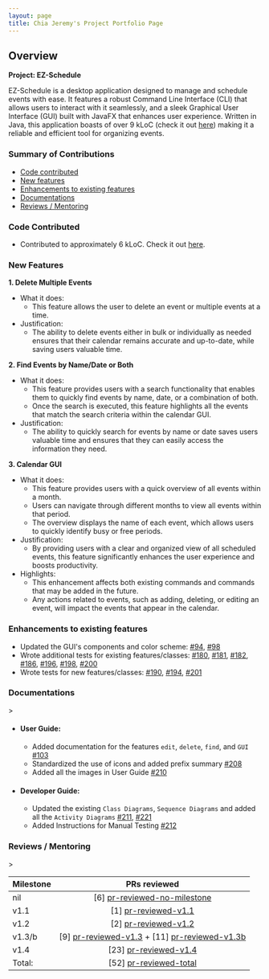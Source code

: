 ```yaml
---
layout: page
title: Chia Jeremy's Project Portfolio Page
---
```


## Overview

**Project: EZ-Schedule**

EZ-Schedule is a desktop application designed to manage and schedule events with ease.
It features a robust Command Line Interface (CLI) that allows users to interact with it seamlessly,
and a sleek Graphical User Interface (GUI) built with JavaFX that enhances user experience.
Written in Java, this application boasts of over 9 kLoC
(check it out [here](https://nus-cs2103-ay2223s2.github.io/tp-dashboard/?search=w17-3&breakdown=true))
making it a reliable and efficient tool for organizing events.

<h3 id="summary-of-contributions">Summary of Contributions</h3>

* [Code contributed](#code-contributed)
* [New features](#new-features)
* [Enhancements to existing features](#enhancements-to-existing-features)
* [Documentations](#documentations)
* [Reviews / Mentoring](#reviews-mentoring)

<h3 id="code-contributed">Code Contributed</h3>

* Contributed to approximately 6 kLoC. Check it
  out [here](https://nus-cs2103-ay2223s2.github.io/tp-dashboard/?search=jrmckh&breakdown=true).

<div style="page-break-after: always;"></div>

<h3 id="new-features">New Features</h3>
  
**1. Delete Multiple Events**  
- What it does:
    - This feature allows the user to delete an event or multiple events at a time.
- Justification:
    - The ability to delete events either in bulk or individually as needed ensures that their calendar remains accurate
      and up-to-date, while saving users valuable time.

**2. Find Events by Name/Date or Both**
- What it does:
    - This feature provides users with a search functionality that enables them to quickly find events by name, date, or
      a combination of both.
    - Once the search is executed, this feature highlights all the events that match the search criteria within the
      calendar GUI.
- Justification:
    - The ability to quickly search for events by name or date saves users valuable time and ensures that they can
      easily access the information they need.

**3. Calendar GUI**
- What it does:
    - This feature provides users with a quick overview of all events within a month.
    - Users can navigate through different months to view all events within that period.
    - The overview displays the name of each event, which allows users to quickly identify busy or free periods.
- Justification:
    - By providing users with a clear and organized view of all scheduled events, this feature significantly enhances
      the user experience and boosts productivity.
- Highlights:
    - This enhancement affects both existing commands and commands that may be added in the future.
    - Any actions related to events, such as adding, deleting, or editing an event, will impact the events that appear
      in the calendar.

<div style="page-break-after: always;"></div>

<h3 id="enhancements-to-existing-features">Enhancements to existing features</h3>

- Updated the GUI's components and color scheme:
  [#94](https://github.com/AY2223S2-CS2103-W17-3/tp/pull/94),
  [#98](https://github.com/AY2223S2-CS2103-W17-3/tp/pull/98)
- Wrote additional tests for existing features/classes:
  [#180](https://github.com/AY2223S2-CS2103-W17-3/tp/pull/180),
  [#181](https://github.com/AY2223S2-CS2103-W17-3/tp/pull/181),
  [#182](https://github.com/AY2223S2-CS2103-W17-3/tp/pull/182),
  [#186](https://github.com/AY2223S2-CS2103-W17-3/tp/pull/186),
  [#196](https://github.com/AY2223S2-CS2103-W17-3/tp/pull/196),
  [#198](https://github.com/AY2223S2-CS2103-W17-3/tp/pull/198),
  [#200](https://github.com/AY2223S2-CS2103-W17-3/tp/pull/200)
- Wrote tests for new features/classes:
  [#190](https://github.com/AY2223S2-CS2103-W17-3/tp/pull/190),
  [#194](https://github.com/AY2223S2-CS2103-W17-3/tp/pull/194),
  [#201](https://github.com/AY2223S2-CS2103-W17-3/tp/pull/201)

<h3 id="documentations">Documentations</h3>>

- #### User Guide:
    - Added documentation for the features `edit`, `delete`, `find`, and `GUI`
      [#103](https://github.com/AY2223S2-CS2103-W17-3/tp/pull/103)
    - Standardized the use of icons and added prefix summary
      [#208](https://github.com/AY2223S2-CS2103-W17-3/tp/pull/208/files)
    - Added all the images in User Guide
      [#210](https://github.com/AY2223S2-CS2103-W17-3/tp/pull/210)
- #### Developer Guide:
    - Updated the existing `Class Diagrams`, `Sequence Diagrams` and added all the `Activity Diagrams` 
      [#211](https://github.com/AY2223S2-CS2103-W17-3/tp/pull/211),
      [#221](https://github.com/AY2223S2-CS2103-W17-3/tp/pull/221)
    - Added Instructions for Manual Testing
      [#212](https://github.com/AY2223S2-CS2103-W17-3/tp/pull/212)

<h3 id="reviews-mentoring">Reviews / Mentoring</h3>>

[pr-reviewed-no-milestone]: https://github.com/AY2223S2-CS2103-W17-3/tp/pulls?q=is%3Apr+is%3Aclosed+reviewed-by%3Ajrmckh+no%3Amilestone
[pr-reviewed-v1.1]: https://github.com/AY2223S2-CS2103-W17-3/tp/pulls?q=is%3Apr+is%3Aclosed+reviewed-by%3Ajrmckh+milestone%3Av1.1
[pr-reviewed-v1.2]: https://github.com/AY2223S2-CS2103-W17-3/tp/pulls?q=is%3Apr+is%3Aclosed+reviewed-by%3Ajrmckh+milestone%3Av1.2
[pr-reviewed-v1.3]: https://github.com/AY2223S2-CS2103-W17-3/tp/pulls?q=is%3Apr+is%3Aclosed+reviewed-by%3Ajrmckh+milestone%3Av1.3
[pr-reviewed-v1.3b]: https://github.com/AY2223S2-CS2103-W17-3/tp/pulls?q=is%3Apr+is%3Aclosed+reviewed-by%3Ajrmckh+milestone%3Av1.3b+
[pr-reviewed-v1.4]: https://github.com/AY2223S2-CS2103-W17-3/tp/pulls?q=is%3Apr+is%3Aclosed+reviewed-by%3Ajrmckh+milestone%3Av1.4
[pr-reviewed-total]: https://github.com/AY2223S2-CS2103-W17-3/tp/pulls?q=is%3Apr+is%3Aclosed+reviewed-by%3Ajrmckh

| Milestone |                   PRs reviewed                    |
|-----------|:-------------------------------------------------:|
| nil       |          [6] [pr-reviewed-no-milestone]           |
| v1.1      |              [1] [pr-reviewed-v1.1]               |
| v1.2      |              [2] [pr-reviewed-v1.2]               |
| v1.3/b    | [9] [pr-reviewed-v1.3] + [11] [pr-reviewed-v1.3b] |                                                                               
| v1.4      |              [23] [pr-reviewed-v1.4]              |                                                                             
| Total:    |             [52] [pr-reviewed-total]              |
